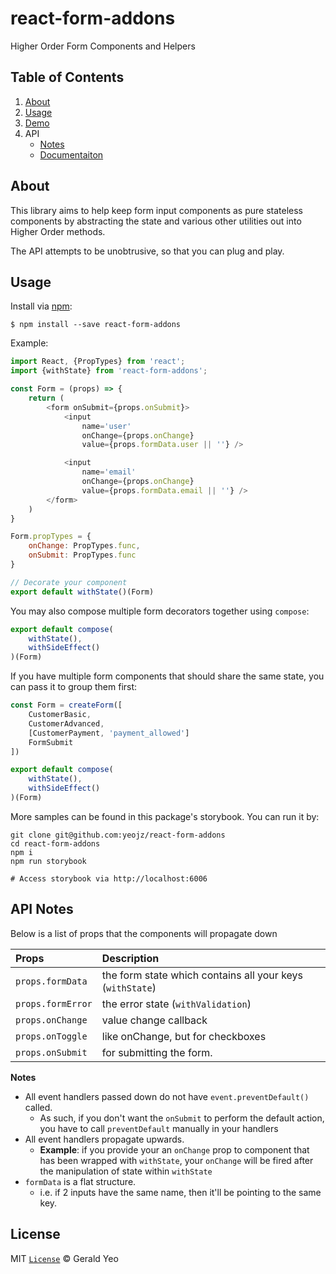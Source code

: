 # react-form-addons

Higher Order Form Components and Helpers

## Table of Contents

1. [About](#about)
1. [Usage](#usage)
1. [Demo](https://yeojz.github.io/react-form-addons)
1. API
	- [Notes](#api-notes)
	- [Documentaiton](/docs)

## About
This library aims to help keep form input components as pure stateless components by abstracting the state and various other utilities out into Higher Order methods.

The API attempts to be unobtrusive, so that you can plug and play.

## Usage

Install via [npm](https://www.npmjs.com/):

    $ npm install --save react-form-addons

Example:

```js
import React, {PropTypes} from 'react';
import {withState} from 'react-form-addons';

const Form = (props) => {
    return (
        <form onSubmit={props.onSubmit}>
            <input
                name='user'
                onChange={props.onChange}
                value={props.formData.user || ''} />

            <input
                name='email'
                onChange={props.onChange}
                value={props.formData.email || ''} />
        </form>
    )
}

Form.propTypes = {
    onChange: PropTypes.func,
    onSubmit: PropTypes.func
}

// Decorate your component
export default withState()(Form)
```

You may also compose multiple form decorators together using `compose`:

```js
export default compose(
	withState(),
	withSideEffect()
)(Form)

```

If you have multiple form components that should share the same state, you can pass it to group them first:

```js
const Form = createForm([
	CustomerBasic,
	CustomerAdvanced,
	[CustomerPayment, 'payment_allowed']
	FormSubmit
])

export default compose(
	withState(),
	withSideEffect()
)(Form)
```

More samples can be found in this package's storybook. You can run it by:

```
git clone git@github.com:yeojz/react-form-addons
cd react-form-addons
npm i
npm run storybook

# Access storybook via http://localhost:6006
```

## API Notes

Below is a list of props that the components will propagate down

| Props 	| Description
|:-------	|:-------
| `props.formData` 		| the form state which contains all your keys (`withState`)
| `props.formError` 	| the error state (`withValidation`)
| `props.onChange` 		| value change callback
| `props.onToggle` 		| like onChange, but for checkboxes
| `props.onSubmit` 		| for submitting the form.

**Notes**

* All event handlers passed down do not have `event.preventDefault()` called.
	* As such, if you don't want the `onSubmit` to perform the default action, you have to call `preventDefault` manually in your handlers
* All event handlers propagate upwards.
	* **Example**: if you provide your an `onChange` prop to component that has been wrapped with `withState`, your `onChange` will be fired after the manipulation of state within `withState`
* `formData` is a flat structure.
	* i.e. if 2 inputs have the same name, then it'll be pointing to the same key.

## License

MIT [`License`](/LICENSE) © Gerald Yeo
